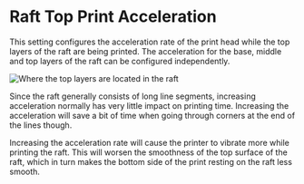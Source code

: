 Raft Top Print Acceleration
====
This setting configures the acceleration rate of the print head while the top layers of the raft are being printed. The acceleration for the base, middle and top layers of the raft can be configured independently.

![Where the top layers are located in the raft](../images/raft_dimensions_simplified.svg)

Since the raft generally consists of long line segments, increasing acceleration normally has very little impact on printing time. Increasing the acceleration will save a bit of time when going through corners at the end of the lines though.

Increasing the acceleration rate will cause the printer to vibrate more while printing the raft. This will worsen the smoothness of the top surface of the raft, which in turn makes the bottom side of the print resting on the raft less smooth.
